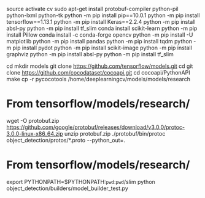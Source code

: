 
source activate cv
sudo apt-get install protobuf-compiler python-pil python-lxml python-tk
python -m pip install pip==10.0.1
python -m pip install tensorflow==1.13.1
python -m pip install Keras==2.2.4
python -m pip install absl-py 
python -m pip install tf_slim 
conda install scikit-learn
python -m pip install Pillow
conda install -c conda-forge opencv
python -m pip install -U matplotlib
python -m pip install pandas
python -m pip install tqdm
python -m pip install pydot
python -m pip install scikit-image
python -m pip install graphviz
python -m pip install absl-py 
python -m pip install tf_slim 

cd
mkdir models
git clone https://github.com/tensorflow/models.git
cd
git clone https://github.com/cocodataset/cocoapi.git
cd cocoapi/PythonAPI
make
cp -r pycocotools /home/deeplearningcv/models/models/research
# From tensorflow/models/research/
wget -O protobuf.zip https://github.com/google/protobuf/releases/download/v3.0.0/protoc-3.0.0-linux-x86_64.zip
unzip protobuf.zip
./protobuf/bin/protoc object_detection/protos/*.proto --python_out=.
# From tensorflow/models/research/
export PYTHONPATH=$PYTHONPATH:`pwd`:`pwd`/slim
python object_detection/builders/model_builder_test.py
